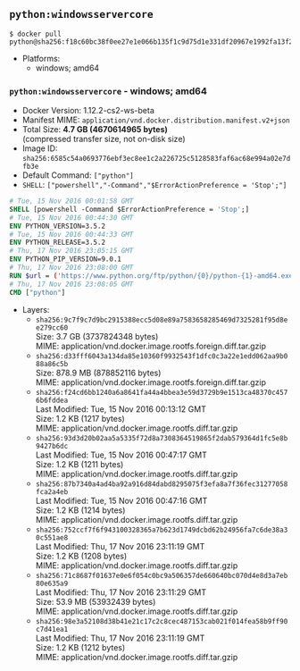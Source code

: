 ## `python:windowsservercore`

```console
$ docker pull python@sha256:f18c60bc38f0ee27e1e066b135f1c9d75d1e331df20967e1992fa13f24c26642
```

-	Platforms:
	-	windows; amd64

### `python:windowsservercore` - windows; amd64

-	Docker Version: 1.12.2-cs2-ws-beta
-	Manifest MIME: `application/vnd.docker.distribution.manifest.v2+json`
-	Total Size: **4.7 GB (4670614965 bytes)**  
	(compressed transfer size, not on-disk size)
-	Image ID: `sha256:6585c54a0693776ebf3ec8ee1c2a226725c5128583faf6ac68e994a02e7dfb3e`
-	Default Command: `["python"]`
-	`SHELL`: `["powershell","-Command","$ErrorActionPreference = 'Stop';"]`

```dockerfile
# Tue, 15 Nov 2016 00:01:58 GMT
SHELL [powershell -Command $ErrorActionPreference = 'Stop';]
# Tue, 15 Nov 2016 00:44:30 GMT
ENV PYTHON_VERSION=3.5.2
# Tue, 15 Nov 2016 00:44:33 GMT
ENV PYTHON_RELEASE=3.5.2
# Thu, 17 Nov 2016 23:05:15 GMT
ENV PYTHON_PIP_VERSION=9.0.1
# Thu, 17 Nov 2016 23:08:00 GMT
RUN $url = ('https://www.python.org/ftp/python/{0}/python-{1}-amd64.exe' -f $env:PYTHON_RELEASE, $env:PYTHON_VERSION); 	Write-Host ('Downloading {0} ...' -f $url); 	(New-Object System.Net.WebClient).DownloadFile($url, 'python.exe'); 		Write-Host 'Installing ...'; 	Start-Process python.exe -Wait 		-ArgumentList @( 			'/quiet', 			'InstallAllUsers=1', 			'TargetDir=C:\Python', 			'PrependPath=1', 			'Shortcuts=0', 			'Include_doc=0', 			'Include_test=0' 		); 		$env:PATH = [Environment]::GetEnvironmentVariable('PATH', [EnvironmentVariableTarget]::Machine); 		Write-Host 'Verifying install ...'; 	Write-Host '  python --version'; python --version; 		Write-Host 'Removing ...'; 	Remove-Item python.exe -Force; 		$pipInstall = ('pip=={0}' -f $env:PYTHON_PIP_VERSION); 	Write-Host ('Installing {0} ...' -f $pipInstall); 	pip install --no-cache-dir --upgrade --force-reinstall $pipInstall; 		Write-Host 'Verifying pip install ...'; 	pip --version; 		Write-Host 'Complete.';
# Thu, 17 Nov 2016 23:08:05 GMT
CMD ["python"]
```

-	Layers:
	-	`sha256:9c7f9c7d9bc2915388ecc5d08e89a7583658285469d7325281f95d8ee279cc60`  
		Size: 3.7 GB (3737824348 bytes)  
		MIME: application/vnd.docker.image.rootfs.foreign.diff.tar.gzip
	-	`sha256:d33fff6043a134da85e10360f9932543f1dfc0c3a22e1edd062aa9b088a86c5b`  
		Size: 878.9 MB (878852116 bytes)  
		MIME: application/vnd.docker.image.rootfs.foreign.diff.tar.gzip
	-	`sha256:f24cd6bb1240a6a8641fa44a4bbea3e59d3729b9e1513ca48370c4576b6fddea`  
		Last Modified: Tue, 15 Nov 2016 00:13:12 GMT  
		Size: 1.2 KB (1217 bytes)  
		MIME: application/vnd.docker.image.rootfs.diff.tar.gzip
	-	`sha256:93d3d20b02aa5a5335f72d8a7308364519865f2dab579364d1fc5e8b9427b6dc`  
		Last Modified: Tue, 15 Nov 2016 00:47:17 GMT  
		Size: 1.2 KB (1211 bytes)  
		MIME: application/vnd.docker.image.rootfs.diff.tar.gzip
	-	`sha256:87b7340a4ad4ba92a916d84dabd8295075f3efa8a7f36fec31277058fca2a4eb`  
		Last Modified: Tue, 15 Nov 2016 00:47:16 GMT  
		Size: 1.2 KB (1214 bytes)  
		MIME: application/vnd.docker.image.rootfs.diff.tar.gzip
	-	`sha256:752ccf7f6f943100328365a7b623d1749dcbd62b24956fa7c6de38a30c551ae8`  
		Last Modified: Thu, 17 Nov 2016 23:11:19 GMT  
		Size: 1.2 KB (1208 bytes)  
		MIME: application/vnd.docker.image.rootfs.diff.tar.gzip
	-	`sha256:71c8687f01637e0e6f054c0bc9a506357de660640bc070d4e8d3a7eb80e635a9`  
		Last Modified: Thu, 17 Nov 2016 23:11:29 GMT  
		Size: 53.9 MB (53932439 bytes)  
		MIME: application/vnd.docker.image.rootfs.diff.tar.gzip
	-	`sha256:98e3a52108d38b41e21c17c2c8cec487153cab021f014fea58b9ff90c7d41ea1`  
		Last Modified: Thu, 17 Nov 2016 23:11:19 GMT  
		Size: 1.2 KB (1212 bytes)  
		MIME: application/vnd.docker.image.rootfs.diff.tar.gzip
